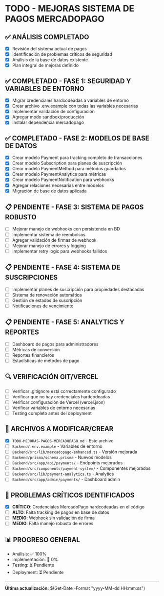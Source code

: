 # TODO - MEJORAS SISTEMA DE PAGOS MERCADOPAGO

## ✅ ANÁLISIS COMPLETADO
- [x] Revisión del sistema actual de pagos
- [x] Identificación de problemas críticos de seguridad
- [x] Análisis de la base de datos existente
- [x] Plan integral de mejoras definido

## ✅ COMPLETADO - FASE 1: SEGURIDAD Y VARIABLES DE ENTORNO
- [x] Migrar credenciales hardcodeadas a variables de entorno
- [x] Crear archivo .env.example con todas las variables necesarias
- [x] Implementar validación de configuración
- [x] Agregar modo sandbox/producción
- [x] Instalar dependencia mercadopago

## ✅ COMPLETADO - FASE 2: MODELOS DE BASE DE DATOS
- [x] Crear modelo Payment para tracking completo de transacciones
- [x] Crear modelo Subscription para planes de suscripción
- [x] Crear modelo PaymentMethod para métodos guardados
- [x] Crear modelo PaymentAnalytics para métricas
- [x] Crear modelo PaymentNotification para webhooks
- [x] Agregar relaciones necesarias entre modelos
- [x] Migración de base de datos aplicada

## 📋 PENDIENTE - FASE 3: SISTEMA DE PAGOS ROBUSTO
- [ ] Mejorar manejo de webhooks con persistencia en BD
- [ ] Implementar sistema de reembolsos
- [ ] Agregar validación de firmas de webhook
- [ ] Mejorar manejo de errores y logging
- [ ] Implementar retry logic para webhooks fallidos

## 📋 PENDIENTE - FASE 4: SISTEMA DE SUSCRIPCIONES
- [ ] Implementar planes de suscripción para propiedades destacadas
- [ ] Sistema de renovación automática
- [ ] Gestión de estados de suscripción
- [ ] Notificaciones de vencimiento

## 📋 PENDIENTE - FASE 5: ANALYTICS Y REPORTES
- [ ] Dashboard de pagos para administradores
- [ ] Métricas de conversión
- [ ] Reportes financieros
- [ ] Estadísticas de métodos de pago

## 🔍 VERIFICACIÓN GIT/VERCEL
- [ ] Verificar .gitignore está correctamente configurado
- [ ] Verificar que no hay credenciales hardcodeadas
- [ ] Verificar configuración de Vercel (vercel.json)
- [ ] Verificar variables de entorno necesarias
- [ ] Testing completo antes del deployment

## 📁 ARCHIVOS A MODIFICAR/CREAR
- [x] `TODO-MEJORAS-PAGOS-MERCADOPAGO.md` - Este archivo
- [ ] `Backend/.env.example` - Variables de entorno
- [ ] `Backend/src/lib/mercadopago-enhanced.ts` - Versión mejorada
- [ ] `Backend/prisma/schema.prisma` - Nuevos modelos
- [ ] `Backend/src/app/api/payments/` - Endpoints mejorados
- [ ] `Backend/src/components/payment-system/` - Componentes mejorados
- [ ] `Backend/src/lib/payment-analytics.ts` - Analytics
- [ ] `Backend/src/app/admin/payments/` - Dashboard admin

## 🚨 PROBLEMAS CRÍTICOS IDENTIFICADOS
- [x] **CRÍTICO**: Credenciales MercadoPago hardcodeadas en el código
- [ ] **ALTO**: Falta tracking de pagos en base de datos
- [ ] **MEDIO**: Webhook sin validación de firma
- [ ] **MEDIO**: Falta manejo robusto de errores

## 📊 PROGRESO GENERAL
- Análisis: ✅ 100%
- Implementación: 🔄 0%
- Testing: ⏳ Pendiente
- Deployment: ⏳ Pendiente

---
**Última actualización:** $(Get-Date -Format "yyyy-MM-dd HH:mm:ss")

